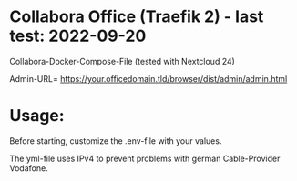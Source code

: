 # Collabora Office (Traefik 2) - last test: 2022-09-20

Collabora-Docker-Compose-File (tested with Nextcloud 24)

Admin-URL= https://your.officedomain.tld/browser/dist/admin/admin.html

# Usage:

Before starting, customize the .env-file with your values.

The yml-file uses IPv4 to prevent problems with german Cable-Provider Vodafone.
